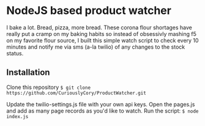 # NodeJS based product watcher
I bake a lot. Bread, pizza, more bread. These corona flour shortages have really put a cramp on my baking habits so instead of obsessivly mashing f5 on my favorite flour source, I built this simple watch script to check every 10 minutes and notify me via sms (a-la twilio) of any changes to the stock status.

## Installation
Clone this repository
```$ git clone https://github.com/CuriouslyCory/ProductWatcher.git```

Update the twilio-settings.js file with your own api keys.
Open the pages.js and add as many page records as you'd like to watch.
Run the script:
```$ node index.js```

